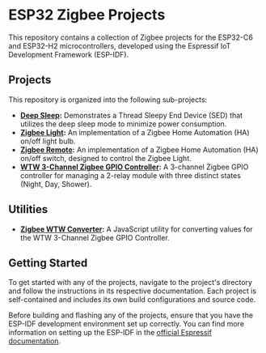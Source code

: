 # ESP32 Zigbee Projects

This repository contains a collection of Zigbee projects for the ESP32-C6 and ESP32-H2 microcontrollers, developed using the Espressif IoT Development Framework (ESP-IDF).

## Projects

This repository is organized into the following sub-projects:

*   **[Deep Sleep](./deep_sleep.md):** Demonstrates a Thread Sleepy End Device (SED) that utilizes the deep sleep mode to minimize power consumption.
*   **[Zigbee Light](./zigbee-light.md):** An implementation of a Zigbee Home Automation (HA) on/off light bulb.
*   **[Zigbee Remote](./zigbee-remote.md):** An implementation of a Zigbee Home Automation (HA) on/off switch, designed to control the Zigbee Light.
*   **[WTW 3-Channel Zigbee GPIO Controller](./zigbee-wtw.md):** A 3-channel Zigbee GPIO controller for managing a 2-relay module with three distinct states (Night, Day, Shower).

## Utilities

*   **[Zigbee WTW Converter](./zigbee-wtw-converter.md):** A JavaScript utility for converting values for the WTW 3-Channel Zigbee GPIO Controller.

## Getting Started

To get started with any of the projects, navigate to the project's directory and follow the instructions in its respective documentation. Each project is self-contained and includes its own build configurations and source code.

Before building and flashing any of the projects, ensure that you have the ESP-IDF development environment set up correctly. You can find more information on setting up the ESP-IDF in the [official Espressif documentation](https://docs.espressif.com/projects/esp-idf/en/latest/esp32/get-started/index.html).

